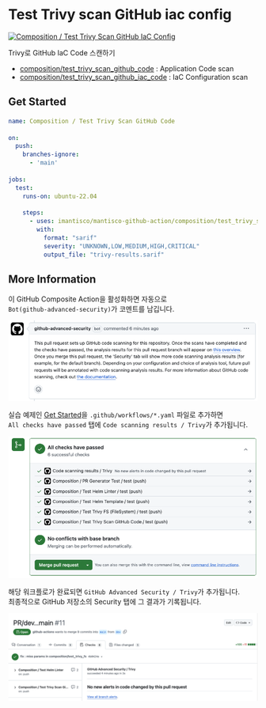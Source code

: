 # Test Trivy scan GitHub iac config

[![Composition / Test Trivy Scan GitHub IaC Config](https://github.com/imantisco/mantisco-github-action/actions/workflows/composition_test_trivy_scan_github_iac_config.yaml/badge.svg)](https://github.com/imantisco/mantisco-github-action/actions/workflows/composition_test_trivy_scan_github_iac_config.yaml)

Trivy로 GitHub IaC Code 스캔하기

- [composition/test_trivy_scan_github_code](../test_trivy_scan_github_code/) : Application Code scan
- [composition/test_trivy_scan_github_iac_code](../test_trivy_scan_github_iac_code/) : IaC Configuration scan

## Get Started

```yaml
name: Composition / Test Trivy Scan GitHub Code

on:
  push:
    branches-ignore:
      - 'main'

jobs:
  test:
    runs-on: ubuntu-22.04
    
    steps:
      - uses: imantisco/mantisco-github-action/composition/test_trivy_scan_github_code@dev
        with:
          format: "sarif"
          severity: "UNKNOWN,LOW,MEDIUM,HIGH,CRITICAL"
          output_file: "trivy-results.sarif"
```

## More Information

이 GitHub Composite Action을 활성화하면 자동으로 <br>
`Bot(github-advanced-security)`가 코멘트를 남깁니다.

<img src="./image.png" style="width: 600px;" />

실습 예제인 [Get Started](./README.md#get-started)을 `.github/workflows/*.yaml` 파일로 추가하면 <br>
`All checks have passed` 탭에 `Code scanning results / Trivy`가 추가됩니다.

<img src="./image-1.png" style="width: 600px;" />

해당 워크플로가 완료되면 `GitHub Advanced Security / Trivy`가 추가됩니다. <br>
최종적으로 GitHub 저장소의 Security 탭에 그 결과가 기록됩니다.

<img src="./image-2.png" style="width: 600px;" />
